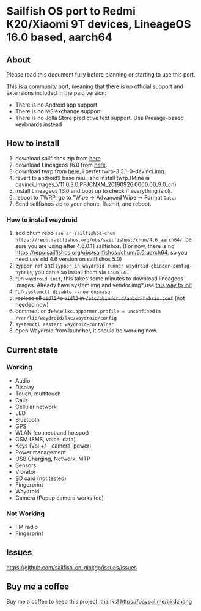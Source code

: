 # Sailfish OS port to Redmi K20/Xiaomi 9T devices, LineageOS 16.0 based, aarch64

## About

Please read this document fully before planning or starting to use this port.

This is a community port, meaning that there is no official support and extensions included in the paid version:

* There is no Android app support
* There is no MS exchange support
* There is no Jolla Store predictive text support. Use Presage-based keyboards instead

## How to install

1. download sailfishos zip from [here](https://github.com/sailfish-on-ginkgo/issues/releases/).    
2. download Lineageos 16.0 from [here](https://github.com/sailfish-on-ginkgo/issues/releases/).
3. download twrp from [here](https://dl.twrp.me/davinci/), i perfet twrp-3.3.1-0-davinci.img.
4. revert to android9 base miui, and install twrp.(Mine is davinci_images_V11.0.3.0.PFJCNXM_20190926.0000.00_9.0_cn)
5. install Lineageos 16.0 and boot up to check if everything is ok.
6. reboot to TWRP, go to "Wipe -> Advanced Wipe -> Format `Data`.
8. Send sailfishos zip to your phone, flash it, and reboot.

### How to install waydroid

1. add chum repo `ssu ar sailfishos-chum https://repo.sailfishos.org/obs/sailfishos:/chum/4.6_aarch64/`, be sure you are using after 4.6.0.11 sailfishos.
   (For now, there is no https://repo.sailfishos.org/obs/sailfishos:/chum/5.0_aarch64, so you need use old 4.6 version on sailfishos 5.0)
3. `zypper ref` and `zypper in waydroid-runner waydroid-gbinder-config-hybris`, you can also install them via `Chum GUI`
4. run `waydroid init`, this takes some minutes to download lineageos images. Already have system.img and vendor.img? use [this way to init ](https://docs.waydro.id/faq/using-custom-waydroid-images)
5. run `systemctl disable --now dnsmasq`
6. ~~replace all `aidl2` to `aidl3` in `/etc/gbinder.d/anbox-hybris.conf`~~ (not needed now)
7. comment or delete `lxc.apparmor.profile = unconfined` in `/var/lib/waydroid/lxc/waydroid/config`
8. `systemctl restart waydroid-container`
9. open Waydroid from launcher, it should be working now.

## Current state

### Working

* Audio
* Display
* Touch, multitouch
* Calls
* Cellular network
* LED
* Bluetooth
* GPS
* WLAN (connect and hotspot)
* GSM (SMS, voice, data)
* Keys (Vol +/-, camera, power)
* Power management
* USB Charging, Network, MTP
* Sensors
* Vibrator
* SD card (not tested)
* Fingerprint
* Waydroid
* Camera (Popup camera works too)
  
### Not Working

* FM radio
* Fingerprint




## Issues

https://github.com/sailfish-on-ginkgo/issues/issues


## Buy me a coffee

Buy me a coffee to keep this project, thanks! https://paypal.me/birdzhang
